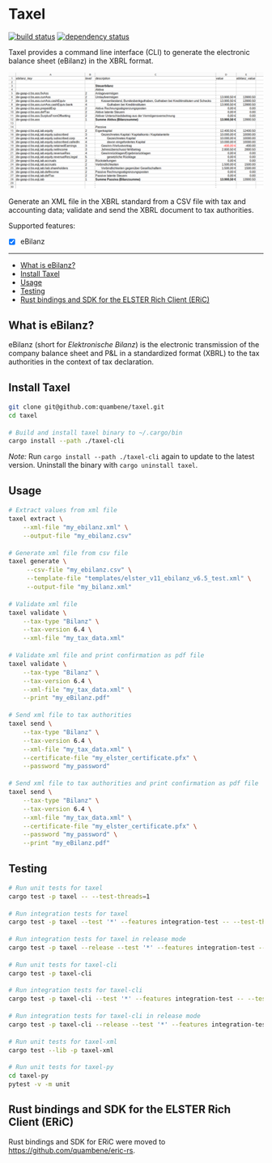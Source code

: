 # Taxel

[![build status](https://github.com/quambene/taxel/actions/workflows/ci.yml/badge.svg)](https://github.com/quambene/taxel/actions/workflows/ci.yml)
[![dependency status](https://deps.rs/repo/github/quambene/taxel/status.svg)](https://deps.rs/repo/github/quambene/taxel)

Taxel provides a command line interface (CLI) to generate the electronic balance
sheet (eBilanz) in the XBRL format.

![Taxel mockup](/mockup.png)

Generate an XML file in the XBRL standard from a CSV file with tax and accounting
data; validate and send the XBRL document to tax authorities.

Supported features:

- [x] eBilanz

---

- [What is eBilanz?](#what-is-ebilanz)
- [Install Taxel](#install-taxel)
- [Usage](#usage)
- [Testing](#testing)
- [Rust bindings and SDK for the ELSTER Rich Client (ERiC)](#rust-bindings-and-sdk-for-the-elster-rich-client-eric)

## What is eBilanz?

eBilanz (short for _Elektronische Bilanz_) is the electronic transmission of the company balance sheet and P&L in a standardized format (XBRL) to the tax authorities in the context of tax declaration.

## Install Taxel

``` bash
git clone git@github.com:quambene/taxel.git
cd taxel

# Build and install taxel binary to ~/.cargo/bin
cargo install --path ./taxel-cli
```

_Note:_ Run `cargo install --path ./taxel-cli` again to update to the latest version. Uninstall the binary with `cargo uninstall taxel`.

## Usage

``` bash
# Extract values from xml file
taxel extract \
    --xml-file "my_ebilanz.xml" \
    --output-file "my_ebilanz.csv"

# Generate xml file from csv file
taxel generate \
     --csv-file "my_ebilanz.csv" \
     --template-file "templates/elster_v11_ebilanz_v6.5_test.xml" \
     --output-file "my_bilanz.xml"

# Validate xml file
taxel validate \
    --tax-type "Bilanz" \
    --tax-version 6.4 \
    --xml-file "my_tax_data.xml"

# Validate xml file and print confirmation as pdf file
taxel validate \
    --tax-type "Bilanz" \
    --tax-version 6.4 \
    --xml-file "my_tax_data.xml" \
    --print "my_eBilanz.pdf"

# Send xml file to tax authorities
taxel send \
    --tax-type "Bilanz" \
    --tax-version 6.4 \
    --xml-file "my_tax_data.xml" \
    --certificate-file "my_elster_certificate.pfx" \
    --password "my_password"

# Send xml file to tax authorities and print confirmation as pdf file
taxel send \
    --tax-type "Bilanz" \
    --tax-version 6.4 \
    --xml-file "my_tax_data.xml" \
    --certificate-file "my_elster_certificate.pfx" \
    --password "my_password" \
    --print "my_eBilanz.pdf"
```

## Testing

``` bash
# Run unit tests for taxel
cargo test -p taxel -- --test-threads=1

# Run integration tests for taxel
cargo test -p taxel --test '*' --features integration-test -- --test-threads=1

# Run integration tests for taxel in release mode
cargo test -p taxel --release --test '*' --features integration-test -- --test-threads=1

# Run unit tests for taxel-cli
cargo test -p taxel-cli

# Run integration tests for taxel-cli
cargo test -p taxel-cli --test '*' --features integration-test -- --test-threads=1

# Run integration tests for taxel-cli in release mode
cargo test -p taxel-cli --release --test '*' --features integration-test -- --test-threads=1

# Run unit tests for taxel-xml
cargo test --lib -p taxel-xml

# Run unit tests for taxel-py
cd taxel-py
pytest -v -m unit
```

## Rust bindings and SDK for the ELSTER Rich Client (ERiC)

Rust bindings and SDK for ERiC were moved to <https://github.com/quambene/eric-rs>.
